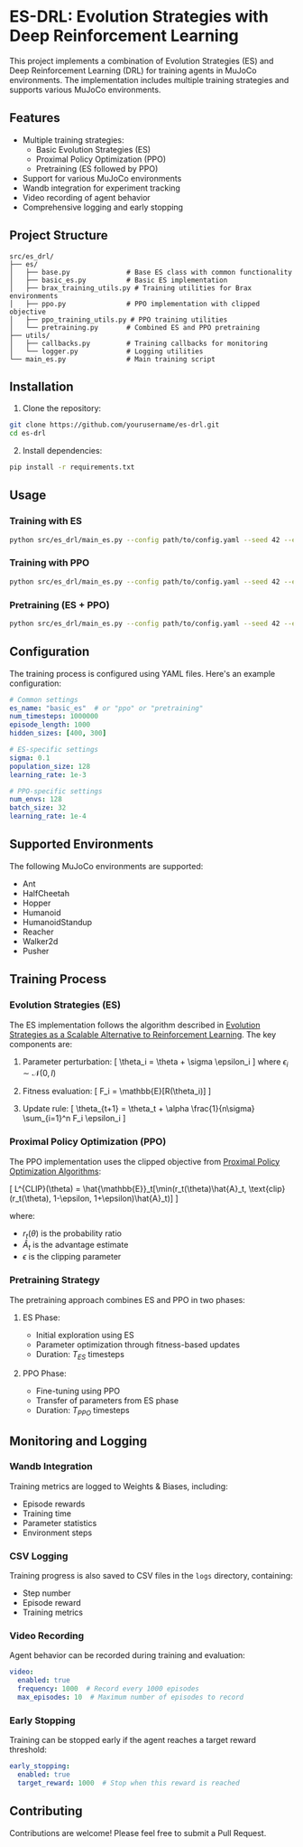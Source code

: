 # ES-DRL: Evolution Strategies with Deep Reinforcement Learning

This project implements a combination of Evolution Strategies (ES) and Deep Reinforcement Learning (DRL) for training agents in MuJoCo environments. The implementation includes multiple training strategies and supports various MuJoCo environments.

## Features

- Multiple training strategies:
  - Basic Evolution Strategies (ES)
  - Proximal Policy Optimization (PPO)
  - Pretraining (ES followed by PPO)
- Support for various MuJoCo environments
- Wandb integration for experiment tracking
- Video recording of agent behavior
- Comprehensive logging and early stopping

## Project Structure


```
src/es_drl/
├── es/
│   ├── base.py              # Base ES class with common functionality
│   ├── basic_es.py          # Basic ES implementation
│   ├── brax_training_utils.py # Training utilities for Brax environments
│   ├── ppo.py               # PPO implementation with clipped objective
│   ├── ppo_training_utils.py # PPO training utilities
│   └── pretraining.py       # Combined ES and PPO pretraining
├── utils/
│   ├── callbacks.py         # Training callbacks for monitoring
│   └── logger.py            # Logging utilities
└── main_es.py               # Main training script
```

## Installation

1. Clone the repository:
```bash
git clone https://github.com/yourusername/es-drl.git
cd es-drl
```

2. Install dependencies:
```bash
pip install -r requirements.txt
```

## Usage

### Training with ES

```bash
python src/es_drl/main_es.py --config path/to/config.yaml --seed 42 --env_id hopper
```

### Training with PPO

```bash
python src/es_drl/main_es.py --config path/to/config.yaml --seed 42 --env_id hopper
```

### Pretraining (ES + PPO)

```bash
python src/es_drl/main_es.py --config path/to/config.yaml --seed 42 --env_id hopper
```

## Configuration

The training process is configured using YAML files. Here's an example configuration:

```yaml
# Common settings
es_name: "basic_es"  # or "ppo" or "pretraining"
num_timesteps: 1000000
episode_length: 1000
hidden_sizes: [400, 300]

# ES-specific settings
sigma: 0.1
population_size: 128
learning_rate: 1e-3

# PPO-specific settings
num_envs: 128
batch_size: 32
learning_rate: 1e-4
```

## Supported Environments

The following MuJoCo environments are supported:

- Ant
- HalfCheetah
- Hopper
- Humanoid
- HumanoidStandup
- Reacher
- Walker2d
- Pusher

## Training Process

### Evolution Strategies (ES)

The ES implementation follows the algorithm described in [Evolution Strategies as a Scalable Alternative to Reinforcement Learning](https://arxiv.org/pdf/1703.03864.pdf). The key components are:

1. Parameter perturbation:
   \[ \theta_i = \theta + \sigma \epsilon_i \]
   where $\epsilon_i \sim \mathcal{N}(0, I)$

2. Fitness evaluation:
   \[ F_i = \mathbb{E}[R(\theta_i)] \]

3. Update rule:
   \[ \theta_{t+1} = \theta_t + \alpha \frac{1}{n\sigma} \sum_{i=1}^n F_i \epsilon_i \]

### Proximal Policy Optimization (PPO)

The PPO implementation uses the clipped objective from [Proximal Policy Optimization Algorithms](https://arxiv.org/pdf/1707.06347.pdf):

\[ L^{CLIP}(\theta) = \hat{\mathbb{E}}_t[\min(r_t(\theta)\hat{A}_t, \text{clip}(r_t(\theta), 1-\epsilon, 1+\epsilon)\hat{A}_t)] \]

where:
- $r_t(\theta)$ is the probability ratio
- $\hat{A}_t$ is the advantage estimate
- $\epsilon$ is the clipping parameter

### Pretraining Strategy

The pretraining approach combines ES and PPO in two phases:

1. ES Phase:
   - Initial exploration using ES
   - Parameter optimization through fitness-based updates
   - Duration: $T_{ES}$ timesteps

2. PPO Phase:
   - Fine-tuning using PPO
   - Transfer of parameters from ES phase
   - Duration: $T_{PPO}$ timesteps

## Monitoring and Logging

### Wandb Integration

Training metrics are logged to Weights & Biases, including:
- Episode rewards
- Training time
- Parameter statistics
- Environment steps

### CSV Logging

Training progress is also saved to CSV files in the `logs` directory, containing:
- Step number
- Episode reward
- Training metrics

### Video Recording

Agent behavior can be recorded during training and evaluation:
```yaml
video:
  enabled: true
  frequency: 1000  # Record every 1000 episodes
  max_episodes: 10  # Maximum number of episodes to record
```

### Early Stopping

Training can be stopped early if the agent reaches a target reward threshold:
```yaml
early_stopping:
  enabled: true
  target_reward: 1000  # Stop when this reward is reached
```

## Contributing

Contributions are welcome! Please feel free to submit a Pull Request.
